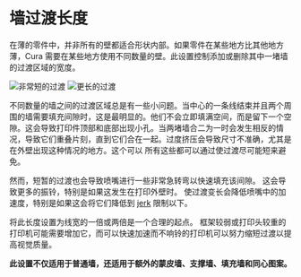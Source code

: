 墙过渡长度
====
在薄的零件中，并非所有的壁都适合形状内部。如果零件在某些地方比其他地方薄，Cura 需要在某些地方使用不同数量的壁。此设置控制添加或删除其中一堵墙的过渡区域的宽度。

![非常短的过渡](../images/wall_transition_length_0_2.png)
![更长的过渡](../images/wall_transition_length_1_5.png)

不同数量的墙之间的过渡区域总是有一些小问题。当中心的一条线结束并且两个周围的墙需要填充间隙时，这是最明显的。他们不会立即填满空间，而是留下一个空隙。这会导致打印件顶部和底部出现小孔。当两堵墙合二为一时会发生相反的情况，导致它们重叠片刻，直到它们合在一起。过度挤压会导致尺寸不准确，尤其是在外壁出现这种情况的地方。这个可以 所有这些都可以通过使过渡尽可能短来避免。

 然而，短暂的过渡也会导致喷嘴进行一些非常急转弯以快速填充该间隙。 这会导致更多的振铃，特别是如果这发生在打印外壁时。 使过渡变长会降低喷嘴中的加速度，特别是如果这会将它们降低到 [jerk](../speed/jerk_print.md) 限制以下。

 将此长度设置为线宽的一倍或两倍是一个合理的起点。 框架较弱或打印头较重的打印机可能需要增加它，而可以快速加速而不响铃的打印机可以努力缩短过渡以提高视觉质量。

 **此设置不仅适用于普通墙，还适用于额外的蒙皮墙、支撑墙、填充墙和同心图案。**
<!--machine translation-->